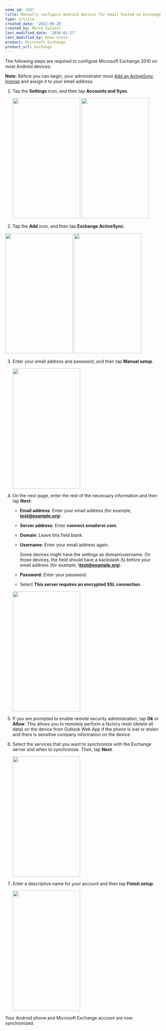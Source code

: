 ```yaml
---
node_id: 3697
title: Manually configure Android devices for email hosted on Exchange 2010
type: article
created_date: '2013-09-20'
created_by: Marco Salazar
last_modified_date: '2016-01-27'
last_modified_by: Rose Coste
product: Microsoft Exchange
product_url: exchange
---
```


The following steps are required to configure Microsoft Exchange 2010 on
most Android devices:

**Note:** Before you can begin, your administrator must
[Add an ActiveSync license](/how-to/add-an-activesync-or-bes-license)
and assign it to your email address.

1. Tap the **Settings** icon, and then tap **Accounts and Sync**.

   <img src="https://8026b2e3760e2433679c-fffceaebb8c6ee053c935e8915a3fbe7.ssl.cf2.rackcdn.com/field/image/1.%20Settings.png" width="217" height="386" />
   <img src="https://8026b2e3760e2433679c-fffceaebb8c6ee053c935e8915a3fbe7.ssl.cf2.rackcdn.com/field/image/2.%20Accounts%20and%20Sync.png" width="217" height="386" />

2. Tap the **Add** icon, and then tap **Exchange ActiveSync**.

  <img src="https://8026b2e3760e2433679c-fffceaebb8c6ee053c935e8915a3fbe7.ssl.cf2.rackcdn.com/field/image/3.%20Add.png" width="217" height="386" />
  <img src="https://8026b2e3760e2433679c-fffceaebb8c6ee053c935e8915a3fbe7.ssl.cf2.rackcdn.com/field/image/4.%20Exchange%20ActiveSync.png" width="217" height="386" />

3. Enter your email address and password, and then tap **Manual
   setup**.

   <img src="https://8026b2e3760e2433679c-fffceaebb8c6ee053c935e8915a3fbe7.ssl.cf2.rackcdn.com/field/image/5.%20Manual%20Setup.png" width="217" height="386" />

4. On the next page, enter the rest of the necessary information and
   then tap **Next**:

   - **Email address**: Enter your email address (for
     example, **test@example.org**).

   - **Server address**: Enter **connect.emailsrvr.com**.

   - **Domain**: Leave this field blank.

   - **Username**: Enter your email address again.

     Some devices might have the settings as domain\\username. On
     those devices, the field should have a backslash (**\\**) before
     your email address (for example, **\\test@example.org**).

   - **Password**: Enter your password.

   - Select **This server requires an encrypted SSL connection**.

   <img src="https://8026b2e3760e2433679c-fffceaebb8c6ee053c935e8915a3fbe7.ssl.cf2.rackcdn.com/field/image/6.%20Server%20Settings%20Exchange.png" width="217" height="386" />

5. If you are prompted to enable remote security administration, tap
   **Ok** or **Allow**.
   This allows you to remotely perform a factory reset (delete
   all data) on the device from Outlook Web App if the phone is lost or
   stolen and there is sensitive company information on the device.

6. Select the services that you want to synchronize with the Exchange
   server and when to synchronize. Then, tap **Next**.

   <img src="https://8026b2e3760e2433679c-fffceaebb8c6ee053c935e8915a3fbe7.ssl.cf2.rackcdn.com/field/image/7.%20Sync%20Options.png" width="217" height="386" />

7. Enter a descriptive name for your account and then tap **Finish
   setup**.

   <img src="https://8026b2e3760e2433679c-fffceaebb8c6ee053c935e8915a3fbe7.ssl.cf2.rackcdn.com/field/image/8.%20Finalize.png" width="217" height="386" />

Your Android phone and Microsoft Exchange account are now synchronized.
